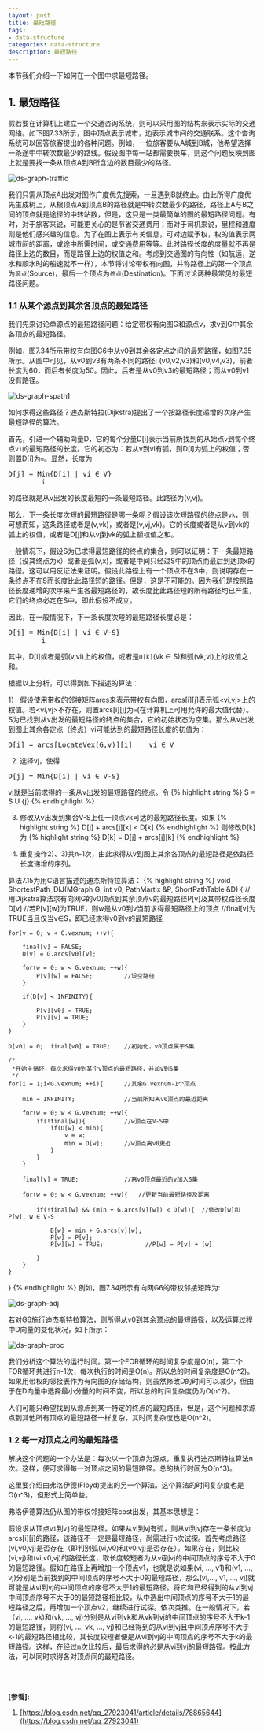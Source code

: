 ```yaml
---
layout: post
title: 最短路径
tags:
- data-structure
categories: data-structure
description: 最短路径
---
```


本节我们介绍一下如何在一个图中求最短路径。

<!-- more -->



## 1. 最短路径
假若要在计算机上建立一个交通咨询系统，则可以采用图的结构来表示实际的交通网络。如下图7.33所示，图中顶点表示城市，边表示城市间的交通联系。这个咨询系统可以回答旅客提出的各种问题。例如，一位旅客要从A城到B城，他希望选择一条途中中转次数最少的路线。假设图中每一站都需要换车，则这个问题反映到图上就是要找一条从顶点A到B所含边的数目最少的路径。

![ds-graph-traffic](https://ivanzz1001.github.io/records/assets/img/data_structure/ds_graph_traffic.jpg)

我们只需从顶点A出发对图作广度优先搜索，一旦遇到B就终止。由此所得广度优先生成树上，从根顶点A到顶点B的路径就是中转次数最少的路径，路径上A与B之间的顶点就是途径的中转站数，但是，这只是一类最简单的图的最短路径问题。有时，对于旅客来说，可能更关心的是节省交通费用；而对于司机来说，里程和速度则是他们感兴趣的信息。为了在图上表示有关信息，可对边赋予权，权的值表示两城市间的距离，或途中所需时间，或交通费用等等。此时路径长度的度量就不再是路径上边的数目，而是路径上边的权值之和。考虑到交通图的有向性（如航运，逆水和顺水时的船速就不一样），本节将讨论带权有向图，并称路径上的第一个顶点为```源点```(Source)，最后一个顶点为```终点```(Destination)。下面讨论两种最常见的最短路径问题。

### 1.1 从某个源点到其余各顶点的最短路径

我们先来讨论单源点的最短路径问题：给定带权有向图G和源点v，求v到G中其余各顶点的最短路径。

例如，图7.34所示带权有向图G6中从v0到其余各定点之间的最短路径，如图7.35所示。从图中可见，从v0到v3有两条不同的路径: (v0,v2,v3)和(v0,v4,v3)，前者长度为60，而后者长度为50。因此，后者是从v0到v3的最短路径；而从v0到v1没有路径。

![ds-graph-spath1](https://ivanzz1001.github.io/records/assets/img/data_structure/ds_graph_spath1.jpg)

如何求得这些路径？迪杰斯特拉(Dijkstra)提出了一个按路径长度递增的次序产生最短路径的算法。

首先，引进一个辅助向量D，它的每个分量D[i]表示当前所找到的从始点```v```到每个终点```vi```的最短路径的长度。它的初态为：若从v到vi有弧，则D[i]为弧上的权值；否则置D[i]为```∞```。显然，长度为
<pre>
D[j] = Min{D[i] | vi ∈ V}
        i
</pre>
的路径就是从v出发的长度最短的一条最短路径。此路径为(v,vj)。

那么，下一条长度次短的最短路径是哪一条呢？假设该次短路径的终点是```vk```，则可想而知，这条路径或者是(v,vk)，或者是(v,vj,vk)。它的长度或者是从v到vk的弧上的权值，或者是D[j]和从vj到vk的弧上额权值之和。

一般情况下，假设S为已求得最短路径的终点的集合，则可以证明：下一条最短路径（设其终点为x）或者是弧(v,x)，或者是中间只经过S中的顶点而最后到达顶x的路径。这可以用反证法来证明。假设此路径上有一个顶点不在S中，则说明存在一条终点不在S而长度比此路径短的路径。但是，这是不可能的。因为我们是按照路径长度递增的次序来产生各最短路径的，故长度比此路径短的所有路径均已产生，它们的终点必定在S中，即此假设不成立。

因此，在一般情况下，下一条长度次短的最短路径长度必是：
<pre>
D[j] = Min{D[i] | vi ∈ V-S}
        i
</pre>
其中，D[i]或者是弧(v,vi)上的权值，或者是```D[k]```(vk ∈ S)和弧(vk,vi)上的权值之和。

根据以上分析，可以得到如下描述的算法：

1） 假设使用带权的邻接矩阵arcs来表示带权有向图，arcs[i][j]表示弧<vi,vj>上的权值。若<vi,vj>不存在，则置arcs[i][j]为```∞```(在计算机上可用允许的最大值代替）。S为已找到从v出发的最短路径的终点的集合，它的初始状态为空集。那么从v出发到图上其余各定点（终点）vi可能达到的最短路径长度的初值为：
<pre>
D[i] = arcs[LocateVex(G,v)][i]    vi ∈ V
</pre>

2) 选择vj，使得
<pre>
D[j] = Min{D[i] | vi ∈ V-S}
</pre>
vj就是当前求得的一条从v出发的最短路径的终点。令
{% highlight string %}
S = S U {j}
{% endhighlight %}

3) 修改从v出发到集合V-S上任一顶点vk可达的最短路径长度。如果
{% highlight string %}
D[j] + arcs[j][k] < D[k]
{% endhighlight %}
则修改D[k]为
{% highlight string %}
D[k] = D[j] + arcs[j][k]
{% endhighlight %}

4) 重复操作2)、3)共n-1次，由此求得从v到图上其余各顶点的最短路径是依路径长度递增的序列。

算法7.15为用C语言描述的迪杰斯特拉算法：
{% highlight string %}
void ShortestPath_DIJ(MGraph G, int v0, PathMartix &P, ShortPathTable &D)
{
	//用Dijkstra算法求有向网G的v0顶点到其余顶点v的最短路径P[v]及其带权路径长度D[v]
	//若P[v][w]为TRUE，则w是从v0到v当前求得最短路径上的顶点
	//final[v]为TRUE当且仅当v∈S，即已经求得v0到v的最短路径
	
	for(v = 0; v < G.vexnum; ++v){
	
		final[v] = FALSE;
		D[v] = G.arcs[v0][v];
		
		for(w = 0; w < G.vexnum; ++w){
			P[v][w] = FALSE;         //设空路径
		}
		
		if(D[v] < INFINITY){
		
			P[v][v0] = TRUE;
			P[v][v] = TRUE;
		}
	}

	D[v0] = 0;  final[v0] = TRUE;    //初始化，v0顶点属于S集
	
	/*
	 *开始主循环，每次求得v0到某个v顶点的最短路径，并加v到S集
	 */
	for(i = 1;i<G.vexnum; ++i){      //其余G.vexnum-1个顶点
		
		min = INFINITY;              //当前所知离v0顶点的最近距离
		
		for(w = 0; w < G.vexnum; ++w){
			if(!final[w]){           //w顶点在V-S中
				if(D[w] < min){
					v = w;
					min = D[w];      //w顶点离v0更近
				}
			}            
		}
		
		final[v] = TRUE;             //离v0顶点最近的v加入S集
		
		for(w = 0; w < G.vexnum; ++w){   //更新当前最短路径及距离
		
			if(!final[w] && (min + G.arcs[v][w]) < D[w]){  //修改D[w]和P[w], w ∈ V-S
				
				D[w] = min + G.arcs[v][w];
				P[w] = P[v];
				P[w][w] = TRUE;            //P[w] = P[v] + [w]
				
			}
		}
	}

}
{% endhighlight %}
例如，图7.34所示有向网G6的带权邻接矩阵为:

![ds-graph-adj](https://ivanzz1001.github.io/records/assets/img/data_structure/ds_graph_trangle.jpg)

若对G6施行迪杰斯特拉算法，则所得从v0到其余顶点的最短路径，以及运算过程中D向量的变化状况，如下所示：

![ds-graph-proc](https://ivanzz1001.github.io/records/assets/img/data_structure/ds_graph_process.jpg)

我们分析这个算法的运行时间。第一个FOR循环的时间复杂度是O(n)，第二个FOR循环共进行n-1次，每次执行的时间是O(n)。所以总的时间复杂度是O(n^2)。如果用带权的邻接表作为有向图的存储结构，则虽然修改D的时间可以减少，但由于在D向量中选择最小分量的时间不变，所以总的时间复杂度仍为O(n^2)。

人们可能只希望找到从源点到某一特定的终点的最短路径，但是，这个问题和求源点到其他所有顶点的最短路径一样复杂，其时间复杂度也是O(n^2)。

### 1.2 每一对顶点之间的最短路径
解决这个问题的一个办法是：每次以一个顶点为源点，重复执行迪杰斯特拉算法n次。这样，便可求得每一对顶点之间的最短路径。总的执行时间为O(n^3)。

这里要介绍由弗洛伊德(Floyd)提出的另一个算法。这个算法的时间复杂度也是O(n^3)，但形式上简单些。

弗洛伊德算法仍从图的带权邻接矩阵cost出发，其基本思想是：

假设求从顶点```vi```到```vj```的最短路径。如果从vi到vj有弧，则从vi到vj存在一条长度为arcs[i][j]的路径，该路径不一定是最短路径，尚需进行n次试探。首先考虑路径(vi,v0,vj)是否存在（即判别弧(vi,v0)和(v0,vj)是否存在）。如果存在，则比较(vi,vj)和(vi,v0,vj)的路径长度，取长度较短者为从vi到vj的中间顶点的序号不大于0的最短路径。假如在路径上再增加一个顶点v1，也就是说如果(vi, ..., v1)和(v1, ..., vj)分别是当前找到的中间顶点的序号不大于0的最短路径，那么(vi,..., v1, ..., vj)就可能是从vi到vj的中间顶点的序号不大于1的最短路径。将它和已经得到的从vi到vj中间顶点序号不大于0的最短路径相比较，从中选出中间顶点的序号不大于1的最短路径之后，再增加一个顶点v2，继续进行试探。依次类推。在一般情况下，若（vi, ..., vk)和(vk, ..., vj)分别是从vi到vk和从vk到vj的中间顶点的序号不大于k-1的最短路径，则将(vi, ..., vk, ..., vj)和已经得到的从vi到vj且中间顶点序号不大于k-1的最短路径相比较，其长度较短者便是从vi到vj的中间顶点的序号不大于k的最短路径。这样，在经过n次比较后，最后求得的必是从vi到vj的最短路径。按此方法，可以同时求得各对顶点间的最短路径。






<br />
<br />

**[参看]:**

1. [https://blog.csdn.net/qq_27923041/article/details/78865644](https://blog.csdn.net/qq_27923041)